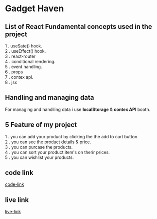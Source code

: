 # Gadget Haven

## List of React Fundamental concepts used in the project

1 . useSate() hook.  
2 . useEffect() hook.  
3 . react-router  
4 . conditional rendering.  
5 . event handling.  
6 . props  
7 . contex api.  
8 . jsx

## Handling and managing data

For managing and handiling data i use **localStorage** & **contex API** booth.

## 5 Feature of my project

1 . you can add your product by clicking the the add to cart button.  
2 . you can see the product details & price.  
3 . you can purcase the products.  
4 . you can sort your product item's on therir prices.  
5 . you can wishlist your products.

## code link

[code-link](https://github.com/programming-hero-web-course2/b10a8-gadget-heaven-md-neloy)

## live link

[live-link](https://gadget-haven.netlify.app/)
